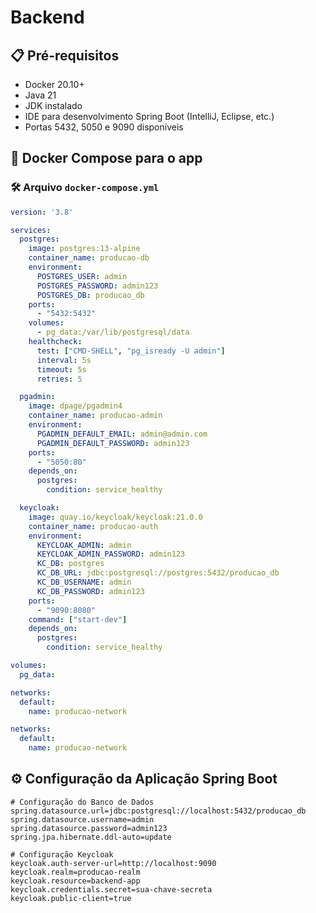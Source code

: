 # Backend 

## 📋 Pré-requisitos

- Docker 20.10+
- Java 21
- JDK instalado
- IDE para desenvolvimento Spring Boot (IntelliJ, Eclipse, etc.)
- Portas 5432, 5050 e 9090 disponíveis

## 🐳 Docker Compose para o app

### 🛠️ Arquivo `docker-compose.yml`

```yaml
version: '3.8'

services:
  postgres:
    image: postgres:13-alpine
    container_name: producao-db
    environment:
      POSTGRES_USER: admin
      POSTGRES_PASSWORD: admin123
      POSTGRES_DB: producao_db
    ports:
      - "5432:5432"
    volumes:
      - pg_data:/var/lib/postgresql/data
    healthcheck:
      test: ["CMD-SHELL", "pg_isready -U admin"]
      interval: 5s
      timeout: 5s
      retries: 5

  pgadmin:
    image: dpage/pgadmin4
    container_name: producao-admin
    environment:
      PGADMIN_DEFAULT_EMAIL: admin@admin.com
      PGADMIN_DEFAULT_PASSWORD: admin123
    ports:
      - "5050:80"
    depends_on:
      postgres:
        condition: service_healthy

  keycloak:
    image: quay.io/keycloak/keycloak:21.0.0
    container_name: producao-auth
    environment:
      KEYCLOAK_ADMIN: admin
      KEYCLOAK_ADMIN_PASSWORD: admin123
      KC_DB: postgres
      KC_DB_URL: jdbc:postgresql://postgres:5432/producao_db
      KC_DB_USERNAME: admin
      KC_DB_PASSWORD: admin123
    ports:
      - "9090:8080"
    command: ["start-dev"]
    depends_on:
      postgres:
        condition: service_healthy

volumes:
  pg_data:

networks:
  default:
    name: producao-network

networks:
  default:
    name: producao-network
```
## ⚙️ Configuração da Aplicação Spring Boot
```
# Configuração do Banco de Dados
spring.datasource.url=jdbc:postgresql://localhost:5432/producao_db
spring.datasource.username=admin
spring.datasource.password=admin123
spring.jpa.hibernate.ddl-auto=update

# Configuração Keycloak
keycloak.auth-server-url=http://localhost:9090
keycloak.realm=producao-realm
keycloak.resource=backend-app
keycloak.credentials.secret=sua-chave-secreta
keycloak.public-client=true
```
